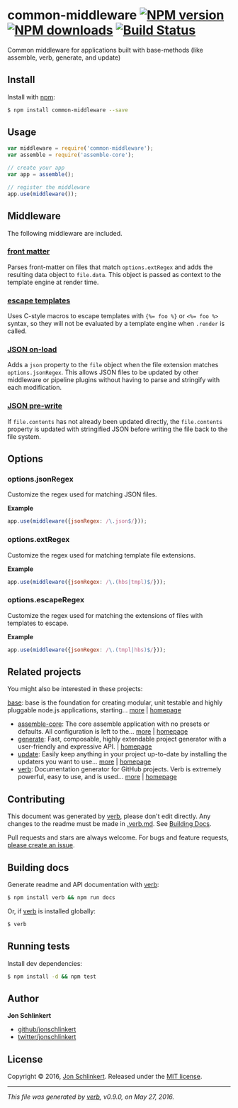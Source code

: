 # common-middleware [![NPM version](https://img.shields.io/npm/v/common-middleware.svg?style=flat)](https://www.npmjs.com/package/common-middleware) [![NPM downloads](https://img.shields.io/npm/dm/common-middleware.svg?style=flat)](https://npmjs.org/package/common-middleware) [![Build Status](https://img.shields.io/travis/jonschlinkert/common-middleware.svg?style=flat)](https://travis-ci.org/jonschlinkert/common-middleware)

Common middleware for applications built with base-methods (like assemble, verb, generate, and update)

## Install

Install with [npm](https://www.npmjs.com/):

```sh
$ npm install common-middleware --save
```

## Usage

```js
var middleware = require('common-middleware');
var assemble = require('assemble-core');

// create your app
var app = assemble();

// register the middleware
app.use(middleware());
```

## Middleware

The following middleware are included.

### [front matter](index.js#L43)

Parses front-matter on files that match `options.extRegex` and
adds the resulting data object to `file.data`. This object is
passed as context to the template engine at render time.

### [escape templates](index.js#L56)

Uses C-style macros to escape templates with `{%= foo %}` or
`<%= foo %>` syntax, so they will not be evaluated by a template
engine when `.render` is called.

### [JSON on-load](index.js#L97)

Adds a `json` property to the `file` object when the file extension
matches `options.jsonRegex`. This allows JSON files to be updated
by other middleware or pipeline plugins without having to parse and
stringify with each modification.

### [JSON pre-write](index.js#L124)

If `file.contents` has not already been updated directly, the `file.contents` property
is updated with stringified JSON before writing the file back to the file
system.

## Options

### options.jsonRegex

Customize the regex used for matching JSON files.

**Example**

```js
app.use(middleware({jsonRegex: /\.json$/}));
```

### options.extRegex

Customize the regex used for matching template file extensions.

**Example**

```js
app.use(middleware({jsonRegex: /\.(hbs|tmpl)$/}));
```

### options.escapeRegex

Customize the regex used for matching the extensions of files with templates to escape.

**Example**

```js
app.use(middleware({jsonRegex: /\.(tmpl|hbs)$/}));
```

## Related projects

You might also be interested in these projects:

[base](https://www.npmjs.com/package/base): base is the foundation for creating modular, unit testable and highly pluggable node.js applications, starting… [more](https://www.npmjs.com/package/base) | [homepage](https://github.com/node-base/base)

* [assemble-core](https://www.npmjs.com/package/assemble-core): The core assemble application with no presets or defaults. All configuration is left to the… [more](https://www.npmjs.com/package/assemble-core) | [homepage](https://github.com/assemble/assemble-core)
* [generate](https://www.npmjs.com/package/generate): Fast, composable, highly extendable project generator with a user-friendly and expressive API. | [homepage](https://github.com/generate/generate)
* [update](https://www.npmjs.com/package/update): Easily keep anything in your project up-to-date by installing the updaters you want to use… [more](https://www.npmjs.com/package/update) | [homepage](https://github.com/update/update)
* [verb](https://www.npmjs.com/package/verb): Documentation generator for GitHub projects. Verb is extremely powerful, easy to use, and is used… [more](https://www.npmjs.com/package/verb) | [homepage](https://github.com/verbose/verb)

## Contributing

This document was generated by [verb](https://github.com/verbose/verb), please don't edit directly. Any changes to the readme must be made in [.verb.md](.verb.md). See [Building Docs](#building-docs).

Pull requests and stars are always welcome. For bugs and feature requests, [please create an issue](https://github.com/jonschlinkert/common-middleware/issues/new).

## Building docs

Generate readme and API documentation with [verb](https://github.com/verbose/verb):

```sh
$ npm install verb && npm run docs
```

Or, if [verb](https://github.com/verbose/verb) is installed globally:

```sh
$ verb
```

## Running tests

Install dev dependencies:

```sh
$ npm install -d && npm test
```

## Author

**Jon Schlinkert**

* [github/jonschlinkert](https://github.com/jonschlinkert)
* [twitter/jonschlinkert](http://twitter.com/jonschlinkert)

## License

Copyright © 2016, [Jon Schlinkert](https://github.com/jonschlinkert).
Released under the [MIT license](https://github.com/jonschlinkert/common-middleware/blob/master/LICENSE).

***

_This file was generated by [verb](https://github.com/verbose/verb), v0.9.0, on May 27, 2016._